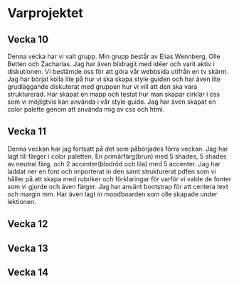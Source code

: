 # Varprojektet

## Vecka 10
Denna vecka har vi valt grupp. Min grupp består av Elias Wennberg, Olle Betten och Zacharias. Jag har även blidragit med idéer och varit aktiv i diskutionen. Vi bestämde oss för att göra vår webbsida utifrån en tv skärm. Jag har börjat kolla lite på hur vi ska skapa style guiden och har även lite grudläggande diskuterat med gruppen hur vi vill att den ska vara strukturerad. Har skapat en mapp och testat hur man skapar cirklar i css som vi möjligtvis kan använda i vår style guide. Jag har även skapat en color palette genom att använda mig av css och html.
## Vecka 11
Denna veckan har jag fortsatt på det som påbörjades förra veckan. Jag har lagt till färger i color paletten. En primärfärg(brun) med 5 shades, 5 shades av neutral färg, och 2 accenter(blodröd och lila) med 5 accenter. Jag har laddat ner en font och importerat in den samt strukturerat pdfen som vi håller på att skapa med rubriker och förklaringar för varför vi valde de fonter som vi gjorde och även färger. Jag har använt bootstrap för att centera text och margin mm. Har även lagt in moodboarden som olle skapade under lektionen.
## Vecka 12
## Vecka 13
## Vecka 14




